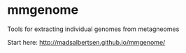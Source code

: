 mmgenome
========

Tools for extracting individual genomes from metagneomes

Start here: http://madsalbertsen.github.io/mmgenome/

